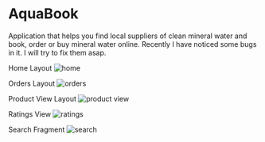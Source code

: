 # AquaBook
Application that helps you find local suppliers of clean mineral water and book, order or buy mineral water online.
Recently I have noticed some bugs in it.
I will try to fix them asap.

Home Layout
![home](https://user-images.githubusercontent.com/55587127/188670477-66655897-00d8-4a7a-926f-f195e0fa6d2b.jpeg)

Orders Layout
![orders](https://user-images.githubusercontent.com/55587127/188670619-09db8561-e975-4313-ae33-cfe5e2f29e37.jpeg)

Product View Layout
![product view](https://user-images.githubusercontent.com/55587127/188670842-f6eceabe-86d1-49ab-b944-b48676a9e783.jpeg)

Ratings View
![ratings](https://user-images.githubusercontent.com/55587127/188670872-689f7ec8-f343-4355-b8e8-51c45a5c3dbc.jpeg)

Search Fragment
![search](https://user-images.githubusercontent.com/55587127/188670897-bb1279ef-acb8-4dcd-9e71-3aa678f89aa3.jpeg)
